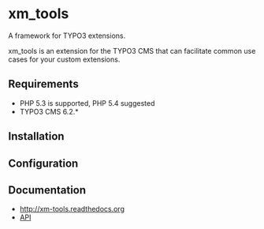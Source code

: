 # xm_tools
A framework for TYPO3 extensions.

xm_tools is an extension for the TYPO3 CMS that can facilitate common use cases for your custom extensions.

## Requirements

* PHP 5.3 is supported, PHP 5.4 suggested
* TYPO3 CMS 6.2.*

## Installation


## Configuration

## Documentation

* http://xm-tools.readthedocs.org
* [API](http://xm-tools.readthedocs.org/en/documentation/_static/api/index.html)
